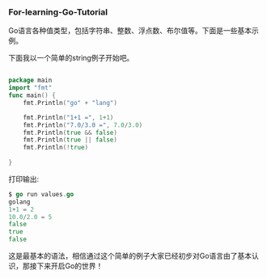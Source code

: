 ### For-learning-Go-Tutorial
Go语言各种值类型，包括字符串、整数、浮点数、布尔值等。下面是一些基本示例。

下面我以一个简单的string例子开始吧。
```go

package main
import "fmt"
func main() {
    fmt.Println("go" + "lang")

    fmt.Println("1+1 =", 1+1)
    fmt.Println("7.0/3.0 =", 7.0/3.0)
    fmt.Println(true && false)
    fmt.Println(true || false)
    fmt.Println(!true)
   
}
```
打印输出:
```go
$ go run values.go
golang
1+1 = 2
10.0/2.0 = 5
false
true
false
```
这是最基本的语法，相信通过这个简单的例子大家已经初步对Go语言由了基本认识，那接下来开启Go的世界！
